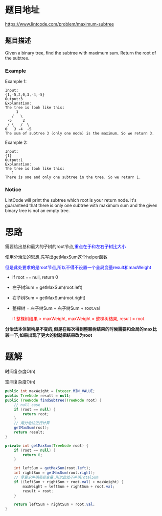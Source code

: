 # 题目地址

https://www.lintcode.com/problem/maximum-subtree



## 题目描述

Given a binary tree, find the subtree with maximum sum. Return the root of the subtree.

### Example

Example 1:

```
Input:
{1,-5,2,0,3,-4,-5}
Output:3
Explanation:
The tree is look like this:
     1
   /   \
 -5     2
 / \   /  \
0   3 -4  -5
The sum of subtree 3 (only one node) is the maximum. So we return 3.
```

Example 2:

```
Input:
{1}
Output:1
Explanation:
The tree is look like this:
   1
There is one and only one subtree in the tree. So we return 1.
```

### Notice

LintCode will print the subtree which root is your return node.
It's guaranteed that there is only one subtree with maximum sum and the given binary tree is not an empty tree.



# 思路

需要给出总和最大的子树的root节点,<font color = blue>重点在于和左右子树比大小</font>

使用分治法的思想,先写出getMaxSum这个helper函数

<font color = blue>但是此处要求的是root节点,所以不得不设置一个全局变量result和maxWeight</font>

+ if root == null, return 0

+ 左子树Sum = getMaxSum(root.left)

+ 右子树Sum = getMaxSum(root.right)

+ 整棵树 = 左子树Sum + 右子树Sum + root.val

  <font color = red>if 整棵树结果 > maxWeight, maxWeight = 整棵树结果, result = root</font>

**分治法本体架构是不变的,但是在每次得到整颗树结果的时候需要和全局的max比较一下,如果出现了更大的树就把结果改为root**





# 题解

时间复杂度O(n)

空间复杂度O(n)

```java
public int maxWeight = Integer.MIN_VALUE;
public TreeNode result = null;
public TreeNode findSubtree(TreeNode root) {
    // null case
    if (root == null) {
        return root;
    }
    // 用分治法进行计算
    getMaxSum(root);
    return result;
}

private int getMaxSum(TreeNode root) {
    if (root == null) {
        return 0;
    }

    int leftSum = getMaxSum(root.left);
    int rightSum = getMaxSum(root.right);
    // 尽量少声明局部变量,所以此处不声明TotalSum
    if ((leftSum + rightSum + root.val) > maxWeight) {
        maxWeight = leftSum + rightSum + root.val;
        result = root;
    }

    return leftSum + rightSum + root.val;
}
```

